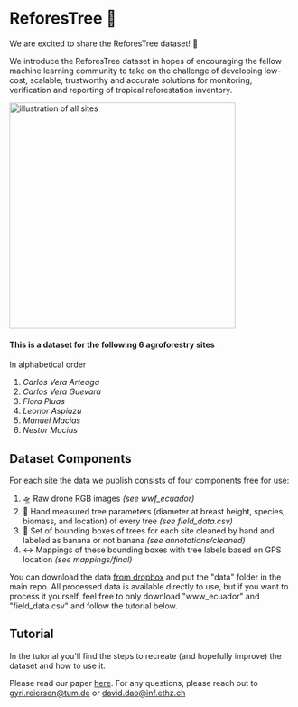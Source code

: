 # ReforesTree 🌴

We are excited to share the ReforesTree dataset! 🎉

We introduce the ReforesTree dataset in hopes of encouraging the fellow machine learning community to take on the challenge of developing low-cost, scalable, trustworthy and accurate solutions for monitoring, verification and reporting of tropical reforestation inventory. 

<img src="utils/illustrations/all_sites.png" alt="illustration of all sites" width="400"/>

#### This is a dataset for the following 6 agroforestry sites
In alphabetical order
1. _Carlos Vera Arteaga_
2. _Carlos Vera Guevara_
3. _Flora Pluas_
4. _Leonor Aspiazu_
5. _Manuel Macias_
6. _Nestor Macias_


## Dataset Components
For each site the data we publish consists of four components free for use:
1. 🛸 Raw drone RGB images _(see wwf_ecuador)_
2. 🌴 Hand measured tree parameters (diameter at breast height, species, biomass, and location) of every tree _(see field_data.csv)_
3. 🔲 Set of bounding boxes of trees for each site cleaned by hand and labeled as banana or not banana _(see annotations/cleaned)_
4. ↔️ Mappings of these bounding boxes with tree labels based on GPS location _(see mappings/final)_

You can download the data [from dropbox](https://www.dropbox.com/scl/fo/qzlq48k06dbksvrl3kk1o/h?dl=0&rlkey=hpq3r63b1tbpqa02f5tyh8l6s) and put the "data" folder in the main repo. All processed data is available directly to use, but if you want to process it yourself, feel free to only download "www_ecuador" and "field_data.csv" and follow the tutorial below.

## Tutorial
In the tutorial you'll find the steps to recreate (and hopefully improve) the dataset and how to use it. 

Please read our paper [here](https://arxiv.org/abs/2201.11192).
For any questions, please reach out to gyri.reiersen@tum.de or david.dao@inf.ethz.ch
